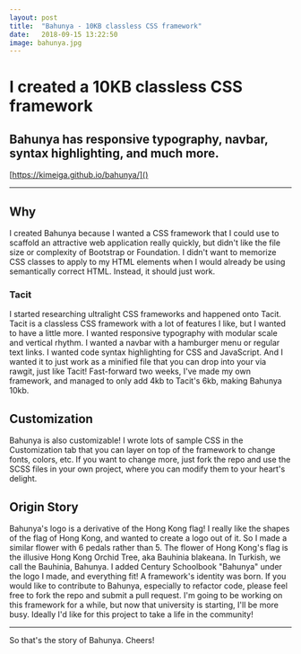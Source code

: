 ```yaml
---
layout: post
title:  "Bahunya - 10KB classless CSS framework"
date:   2018-09-15 13:22:50
image: bahunya.jpg
---
```


# I created a 10KB classless CSS framework
## Bahunya has responsive typography, navbar, syntax highlighting, and much more.

[https://kimeiga.github.io/bahunya/]()

---

## Why
I created Bahunya because I wanted a CSS framework that I could use to scaffold an attractive web application really quickly, but didn't like the file size or complexity of Bootstrap or Foundation.
I didn't want to memorize CSS classes to apply to my HTML elements when I would already be using semantically correct HTML.
Instead, it should just work.
### Tacit
I started researching ultralight CSS frameworks and happened onto Tacit.
Tacit is a classless CSS framework with a lot of features I like, but I wanted to have a little more. I wanted responsive typography with modular scale and vertical rhythm. I wanted a navbar with a hamburger menu or regular text links. I wanted code syntax highlighting for CSS and JavaScript. And I wanted it to just work as a minified file that you can drop into your <head> via rawgit, just like Tacit!
Fast-forward two weeks, I've made my own framework, and managed to only add 4kb to Tacit's 6kb, making Bahunya 10kb.
## Customization
Bahunya is also customizable! I wrote lots of sample CSS in the Customization tab that you can layer on top of the framework to change fonts, colors, etc. If you want to change more, just fork the repo and use the SCSS files in your own project, where you can modify them to your heart's delight.
## Origin Story
Bahunya's logo is a derivative of the Hong Kong flag!
I really like the shapes of the flag of Hong Kong, and wanted to create a logo out of it. So I made a similar flower with 6 pedals rather than 5. The flower of Hong Kong's flag is the illusive Hong Kong Orchid Tree, aka Bauhinia blakeana. In Turkish, we call the Bauhinia, Bahunya. I added Century Schoolbook "Bahunya" under the logo I made, and everything fit! A framework's identity was born.
If you would like to contribute to Bahunya, especially to refactor code, please feel free to fork the repo and submit a pull request. I'm going to be working on this framework for a while, but now that university is starting, I'll be more busy. Ideally I'd like for this project to take a life in the community!

---

So that's the story of Bahunya. Cheers!